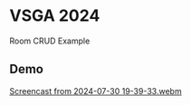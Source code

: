 
# VSGA 2024

Room CRUD Example

## Demo

[Screencast from 2024-07-30 19-39-33.webm](https://github.com/user-attachments/assets/00b95926-a511-4532-8a43-398ec40009d8)


